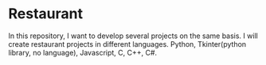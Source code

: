 # Restaurant
In this repository, I want to develop several projects on the same basis. 
I will create restaurant projects in different languages. Python, Tkinter(python library, no language), Javascript, C, C++, C#. 
